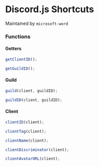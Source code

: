 # Discord.js Shortcuts

Maintained by `microsoft-word`

### Functions

#### Getters

<!-- Getter -->

```javascript
getClientID();
```

```javascript
getGuildID();
```

#### Guild

```javascript
guild(client, guildID);
```

```javascript
guildID(client, guildID);
```

#### Client

```javascript
clientID(client);
```

```javascript
clientTag(client);
```

```javascript
clientName(client);
```

```javascript
clientDiscriminator(client);
```

```javascript
clientAvatarURL(client);
```
